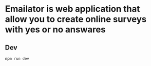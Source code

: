 # Emailator is web application that allow you to create online surveys with yes or no answares

## Dev

`npm run dev`

